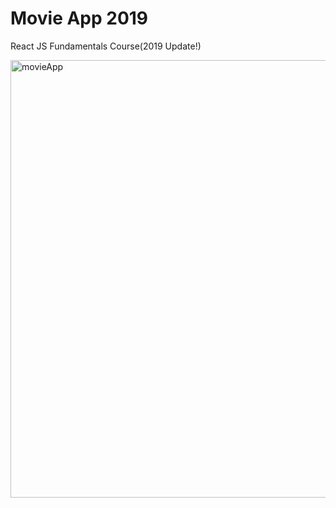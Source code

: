 # Movie App 2019

React JS Fundamentals Course(2019 Update!)

<img class="movieApp" width="700" margin-left="auto" alt="movieApp" title="movieApp"
       src="https://user-images.githubusercontent.com/57824259/78453563-87fb7b80-76cd-11ea-8382-e4a06dc23a03.png">
